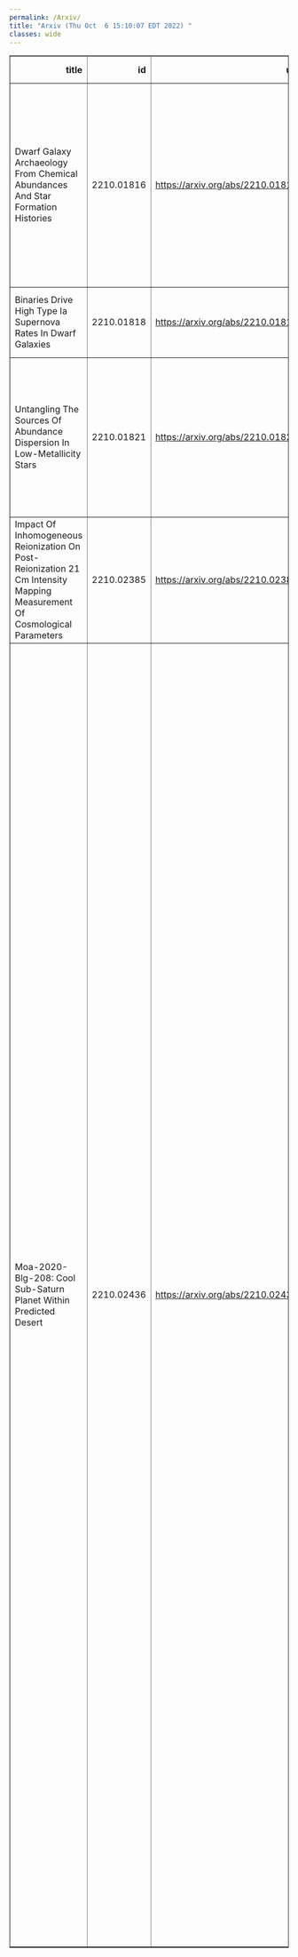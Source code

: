 ```yaml
---
permalink: /Arxiv/
title: "Arxiv (Thu Oct  6 15:10:07 EDT 2022) "
classes: wide
---
```

<table border="1" class="dataframe">
  <thead>
    <tr style="text-align: right;">
      <th>title</th>
      <th>id</th>
      <th>url</th>
      <th>authors</th>
      <th>Local Authors</th>
    </tr>
  </thead>
  <tbody>
    <tr>
      <td>Dwarf Galaxy Archaeology From Chemical Abundances And Star Formation   Histories</td>
      <td>2210.01816</td>
      <td><a href="https://arxiv.org/abs/2210.01816" target="_blank">https://arxiv.org/abs/2210.01816</a></td>
      <td>James W. Johnson, Charlie Conroy, Benjamin D. Johnson, Annika H. G. Peter, Phillip A. Cargile, Ana Bonaca, Rohan P. Naidu, Turner Woody, Yuan-Sen Ting, Jiwon Jesse Han, Joshua S. Speagle</td>
      <td>James Johnson</td>
    </tr>
    <tr>
      <td>Binaries Drive High Type Ia Supernova Rates In Dwarf Galaxies</td>
      <td>2210.01818</td>
      <td><a href="https://arxiv.org/abs/2210.01818" target="_blank">https://arxiv.org/abs/2210.01818</a></td>
      <td>James W. Johnson, Christopher S. Kochanek, K. Z. Stanek</td>
      <td>Christopher Kochanek, James Johnson, Krzysztof Stanek</td>
    </tr>
    <tr>
      <td>Untangling The Sources Of Abundance Dispersion In Low-Metallicity Stars</td>
      <td>2210.01821</td>
      <td><a href="https://arxiv.org/abs/2210.01821" target="_blank">https://arxiv.org/abs/2210.01821</a></td>
      <td>Emily J. Griffith, Jennifer A. Johnson, David H. Weinberg, Ilya Ilyin, James W. Johnson, Romy Rodriguez-Martinez, Klaus G. Strassmeier</td>
      <td>David Weinberg, Emily Griffith, James Johnson, Jennifer Johnson, Romy Rodriguez Martinez</td>
    </tr>
    <tr>
      <td>Impact Of Inhomogeneous Reionization On Post-Reionization 21 Cm   Intensity Mapping Measurement Of Cosmological Parameters</td>
      <td>2210.02385</td>
      <td><a href="https://arxiv.org/abs/2210.02385" target="_blank">https://arxiv.org/abs/2210.02385</a></td>
      <td>Heyang Long, Catalina Morales-Gutiérrez, Paulo Montero-Camacho, Christopher M. Hirata</td>
      <td>Heyang Long</td>
    </tr>
    <tr>
      <td>Moa-2020-Blg-208: Cool Sub-Saturn Planet Within Predicted Desert</td>
      <td>2210.02436</td>
      <td><a href="https://arxiv.org/abs/2210.02436" target="_blank">https://arxiv.org/abs/2210.02436</a></td>
      <td>Greg Olmschenk, David P. Bennett, Ian A. Bond, Weicheng Zang, Youn Kil Jung, Jennifer C. Yee, Etienne Bachelet, Fumio Abe, Richard K. Barry, Aparna Bhattacharya, Hirosane Fujii, Akihiko Fukui, Yuki Hirao, Stela Ishitani Silva, Yoshitaka Itow, Rintaro Kirikawa, Iona Kondo, Naoki Koshimoto, Yutaka Matsubara, Sho Matsumoto, Shota Miyazaki, Brandon Munford, Yasushi Muraki, Arisa Okamura, Clément Ranc, Nicholas J. Rattenbury, Yuki Satoh, Takahiro Sumi, Daisuke Suzuki, Taiga Toda, Paul J. Tristram, Katie Vandorou, Hibiki Yama, Michael D. Albrow, Sang-Mok Cha, Sun-Ju Chung, Andrew Gould, Cheongho Han, Kyu-Ha Hwang, Dong-Jin Kim, Hyoun-Woo Kim, Seung-Lee Kim, Chung-Uk Lee, Dong-Joo Lee, Yongseok Lee, Byeong-Gon Park, Richard W. Pogge, Yoon-Hyun Ryu, In-Gu Shin, Yossi Shvartzvald, Grant Christie, Tony Cooper, John Drummond, Jonathan Green, Steve Hennerley, Jennie Mccormick, L. A. G. Monard, Tim Natusch, Ian Porritt, Thiam-Guan Tan, Shude Mao, Dan Maoz, Matthew T. Penny, Wei Zhu, V. Bozza, Arnaud Cassan, Martin Dominik, Markus Hundertmark, R. Figuera Jaimes, K. Kruszyńska, K. A. Rybicki, R. A. Street, Y. Tsapras, Joachim Wambsganss, Ł. Wyrzykowski, P. Zieliński, Gioia Rau</td>
      <td>Andrew Gould, Richard Pogge</td>
    </tr>
  </tbody>
</table>